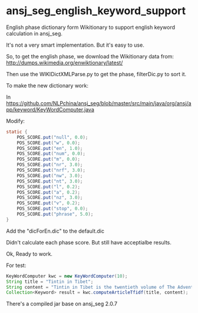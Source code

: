 # ansj_seg_english_keyword_support

English phase dictionary form Wikitionary to support english keyword calculation in ansj_seg.

It's not a very smart implementation. But it's easy to use.

So, to get the english phase, we download the Wikitionary data from: http://dumps.wikimedia.org/enwiktionary/latest/

Then use the WIKIDictXMLParse.py to get the phase, filterDic.py to sort it.

To make the new dictionary work:

In https://github.com/NLPchina/ansj_seg/blob/master/src/main/java/org/ansj/app/keyword/KeyWordComputer.java

Modify:
```java
static {
	POS_SCORE.put("null", 0.0);
	POS_SCORE.put("w", 0.0);
	POS_SCORE.put("en", 1.0);
	POS_SCORE.put("num", 0.0);
	POS_SCORE.put("m", 0.0);
	POS_SCORE.put("nr", 3.0);
	POS_SCORE.put("nrf", 3.0);
	POS_SCORE.put("nw", 3.0);
	POS_SCORE.put("nt", 3.0);
	POS_SCORE.put("l", 0.2);
	POS_SCORE.put("a", 0.2);
	POS_SCORE.put("nz", 3.0);
	POS_SCORE.put("v", 0.2);
	POS_SCORE.put("stop", 0.0);
	POS_SCORE.put("phrase", 5.0);
}
```

Add the "dicForEn.dic" to the default.dic

Didn't calculate each phase score. But still have acceptialbe results.

Ok, Ready to work.

For test:

```java
KeyWordComputer kwc = new KeyWordComputer(10);
String title = "Tintin in Tibet";
String content = "Tintin in Tibet is the twentieth volume of The Adventures of Tintin, the comics series by Belgian cartoonist Hergé. The cartoonist considered it his favourite Tintin adventure and an emotional effort, as he created it while suffering from traumatic nightmares and a personal conflict while deciding to leave his wife of three decades for a younger woman. The comic, serialised from 1958–59 in Tintin magazine, tells of the young reporter Tintin in search of his friend Chang Chong-Chen, whom the authorities claim has died in a plane crash in the Himalayas. Convinced that Chang has survived, Tintin leads his companions across the Himalayas to the plateau of Tibet, along the way encountering the mysterious Yeti. Themes in Hergé's story include extrasensory perception, the mysticism of Tibetan Buddhism (Tibetan monastery pictured), and friendship. Tintin in Tibet has been translated into 32 languages, is highly regarded by critics, and has been praised by the Dalai Lama, who awarded it the Light of Truth Award. The story was a commercial success and was published in book form in 1960; the series itself became a defining part of the Franco-Belgian comics tradition. ";
Collection<Keyword> result = kwc.computeArticleTfidf(title, content);
```

There's a compiled jar base on ansj_seg 2.0.7
